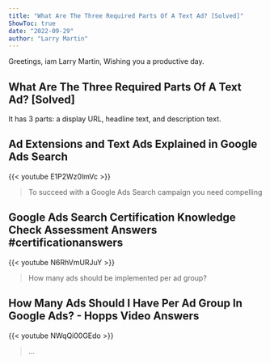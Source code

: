```yaml
---
title: "What Are The Three Required Parts Of A Text Ad? [Solved]"
ShowToc: true 
date: "2022-09-29"
author: "Larry Martin" 
---
```


Greetings, iam Larry Martin, Wishing you a productive day.
## What Are The Three Required Parts Of A Text Ad? [Solved]
It has 3 parts: a display URL, headline text, and description text.

## Ad Extensions and Text Ads Explained in Google Ads Search
{{< youtube E1P2Wz0lmVc >}}
>To succeed with a Google Ads Search campaign you need compelling 

## Google Ads Search Certification Knowledge Check Assessment Answers #certificationanswers
{{< youtube N6RhVmURJuY >}}
>How many ads should be implemented per ad group? 

## How Many Ads Should I Have Per Ad Group In Google Ads? - Hopps Video Answers
{{< youtube NWqQi00GEdo >}}
>... 

